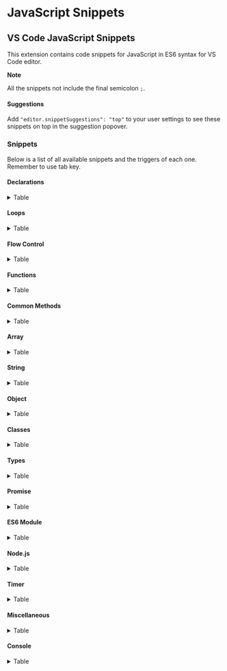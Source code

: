 # JavaScript Snippets

## VS Code JavaScript Snippets

This extension contains code snippets for JavaScript in ES6 syntax for VS Code editor.

**Note**

All the snippets not include the final semicolon `;`.

#### Suggestions

Add `"editor.snippetSuggestions": "top"` to your user settings to see these snippets on top in the suggestion popover.

### Snippets

Below is a list of all available snippets and the triggers of each one. Remember to use tab key.

#### Declarations

<details>
<summary>Table</summary>

| Trigger | Content                   |
| ------- | ------------------------- |
| `v`     | `var statement`           |
| `v=`    | `var statement = value`   |
| `l`     | `let statement`           |
| `l=`    | `let statement = value`   |
| `ld`    | `let {} = value`          |
| `c`     | `const statement`         |
| `c=`    | `const statement = value` |
| `cd`    | `const {} = value`        |
| `len`   | `length`                  |
| `br`    | `break`                   |
| `ct`    | `continue`                |
| `def`   | `default`                 |
| `deb`   | `debugger`                |
| `emp`   | `empty`                   |
| `ret`   | `return`                  |
| `thr`   | `throw`                   |
| `yie`   | `yield`                   |
| `next`  | `next()`                  |
| `as`    | `as`                      |
| `kv`    | `key: value`              |

</details>

#### Loops

<details>
<summary>Table</summary>

| Trigger | Content                         |
| ------- | ------------------------------- |
| `for`   | `for (; i++) {}`                |
| `forr`  | `for (: i--) {}`                |
| `do`    | `do {} while ()`                |
| `while` | `while () {}`                   |
| `fori`  | `for (const item in object) {}` |
| `foro`  | `for (const i of object) {}`    |

</details>

#### Flow Control

<details>
<summary>Table</summary>

| Trigger  | Content                         |
| -------- | ------------------------------- |
| `if`     | `if () statement`               |
| `el`     | `else {}`                       |
| `ife`    | `if () {} else {}`              |
| `eli`    | `else if () {}`                 |
| `ter`    | `? :`                           |
| `switch` | `switch () { case break }`      |
| `case`   | `case break`                    |
| `try`    | `try {} catch () {}`            |
| `tryc`   | `catch () {}`                   |
| `tryf`   | `finally {}`                    |
| `trycf`  | `try {} catch () {} finally {}` |

</details>

#### Functions

<details>
<summary>Table</summary>

| Trigger | Content                   |
| ------- | ------------------------- |
| `func`  | `function name(args) {}`  |
| `af`    | `() => {}`                |
| `iife`  | `(() => {})()`            |
| `afn`   | `const name = () => {}`   |
| `funcg` | `function* name(args) {}` |
| `call`  | `call(this, args)`        |
| `apply` | `apply(this, args)`       |
| `bind`  | `bind(this, args)`        |

</details>

#### Common Methods

<details>
<summary>Table</summary>

| Trigger | Content         |
| ------- | --------------- |
| `cc`    | `concat()`      |
| `inc`   | `includes()`    |
| `io`    | `indexOf()`     |
| `la`    | `lastIndexOf()` |
| `sl`    | `slice()`       |
| `tos`   | `toString()`    |

</details>

#### Array

<details>
<summary>Table</summary>

| Trigger | Content                 |
| ------- | ----------------------- |
| `from`  | `Array.from()`          |
| `isa`   | `Array.isArray()`       |
| `of`    | `Array.of()`            |
| `cw`    | `copyWithin()`          |
| `ent`   | `entries()`             |
| `eve`   | `every()`               |
| `fi`    | `fill()`                |
| `filt`  | `filter(() => {})`      |
| `find`  | `find(() => {})`        |
| `findi` | `findIndex()`           |
| `flat`  | `flat()`                |
| `flatm` | `flatMap(() => {})`     |
| `fore`  | `forEach(() => {})`     |
| `jo`    | `join()`                |
| `keys`  | `keys()`                |
| `map`   | `map(() => {})`         |
| `po`    | `pop()`                 |
| `pu`    | `push()`                |
| `red`   | `reduce(() => {})`      |
| `redr`  | `reduceRight(() => {})` |
| `rev`   | `reverse()`             |
| `shi`   | `shift()`               |
| `som`   | `some(() => {})`        |
| `sor`   | `sort(() => {})`        |
| `sp`    | `splice()`              |
| `tls`   | `toLocaleString()`      |
| `un`    | `unshift()`             |
| `val`   | `values()`              |

</details>

#### String

<details>
<summary>Table</summary>

| Trigger   | Content                  |
| --------- | ------------------------ |
| `fromch`  | `String.fromCharCode()`  |
| `fromco`  | `String.fromCodePoint()` |
| `raw`     | `String.raw()`           |
| `chara`   | `charAt()`               |
| `charc`   | `charCodeAt()`           |
| `codep`   | `codePointAt()`          |
| `endsw`   | `endsWith()`             |
| `localec` | `localeCompare()`        |
| `match`   | `match()`                |
| `matcha`  | `matchAll()`             |
| `norm`    | `normalize()`            |
| `pade`    | `padEnd()`               |
| `pads`    | `padStart()`             |
| `repe`    | `repeat()`               |
| `repl`    | `replace()`              |
| `sear`    | `search()`               |
| `split`   | `split()`                |
| `startsw` | `startsWith()`           |
| `subs`    | `substring()`            |
| `tll`     | `toLocaleLowerCase()`    |
| `tlu`     | `toLocaleUpperCase()`    |
| `tlc`     | `toLowerCase()`          |
| `tou`     | `toUpperCase()`          |
| `trim`    | `trim()`                 |
| `trime`   | `trimEnd()`              |
| `trims`   | `trimStart()`            |
| `valueof` | `valueOf()`              |

</details>

#### Object

<details>
<summary>Table</summary>

| Trigger   | Content                              |
| --------- | ------------------------------------ |
| `ass`     | `Object.assign()`                    |
| `crea`    | `Object.create()`                    |
| `dp`      | `Object.defineProperties()`          |
| `dp`      | `Object.defineProperty()`            |
| `entri`   | `Object.entries()`                   |
| `free`    | `Object.freeze()`                    |
| `frome`   | `Object.fromEntries()`               |
| `gopd`    | `Object.getOwnPropertyDescriptor()`  |
| `gopd`    | `Object.getOwnPropertyDescriptors()` |
| `gopn`    | `Object.getOwnPropertyNames()`       |
| `gops`    | `Object.getOwnPropertySymbols()`     |
| `gpo`     | `Object.getPrototypeOf()`            |
| `is`      | `Object.is()`                        |
| `ise`     | `Object.isExtensible()`              |
| `isf`     | `Object.isFrozen()`                  |
| `iss`     | `Object.isSealed()`                  |
| `keys`    | `Object.keys()`                      |
| `pe`      | `Object.preventExtensions()`         |
| `seal`    | `Object.seal()`                      |
| `setp`    | `Object.setPrototypeOf()`            |
| `values`  | `Object.values()`                    |
| `haso`    | `hasOwnProperty()`                   |
| `isp`     | `isPrototypeOf()`                    |
| `pi`      | `propertyIsEnumerable()`             |
| `tls`     | `toLocaleString()`                   |
| `valueof` | `valueOf()`                          |

</details>

#### Classes

<details>
<summary>Table</summary>

| Trigger | Content                                                 |
| ------- | ------------------------------------------------------- |
| `class` | `class name { constructor() {} }`                       |
| `cs`    | `constructor() { }`                                     |
| `ext`   | `class name extends base { constructor() { super() } }` |
| `ss`    | `static name = value`                                   |
| `sm`    | `static name() {}`                                      |
| `pt`    | `Class.prototype.method = function() {}`                |
| `get`   | `get property() {}`                                     |
| `set`   | `set property(value) {}`                                |

</details>

#### Types

<details>
<summary>Table</summary>

| Trigger | Content                         |
| ------- | ------------------------------- |
| typ     | `typeof source === 'undefined'` |
| ins     | `instanceof Object`             |

</details>

#### Promise

<details>
<summary>Table</summary>

| Trigger | Content                                       |
| ------- | --------------------------------------------- |
| `retp`  | `return new Promise((resolve, reject) => {})` |
| `pro`   | `new Promise((resolve, reject) => {})`        |
| `prot`  | `promise.then(() => {})`                      |
| `proc`  | `promise.catch(() => {})`                     |
| `prof`  | `promise.finally(() => {})`                   |
| `all`   | `Promise.all()`                               |
| `alls`  | `Promise.allSettled()`                        |
| `race`  | `Promise.race()`                              |
| `rej`   | `promise.reject()`                            |
| `res`   | `promise.resolve()`                           |
| `asy`   | `async`                                       |
| `aw`    | `await`                                       |

</details>

#### ES6 Module

<details>
<summary>Table</summary>

| Trigger | Content                        |
| ------- | ------------------------------ |
| `exp`   | `export member`                |
| `expd`  | `export default member`        |
| `expf`  | `export const name = () => {}` |
| `imp`   | `import \* from 'module'`      |
| `impd`  | `import { \* } from 'module'`  |

</details>

#### Node.js

<details>
<summary>Table</summary>

| Trigger | Content                 |
| ------- | ----------------------- |
| `me`    | `module.exports = name` |
| `meo`   | `module.exports = {}`   |
| `req`   | `require('module')`     |
| `ctx`   | `(ctx, next) => {}`     |

</details>

#### Timer

<details>
<summary>Table</summary>

| Trigger | Content                        |
| ------- | ------------------------------ |
| `sett`  | `setTimeout(() => {}, delay)`  |
| `seti`  | `setInterval(() => {}, delay)` |
| `setim` | `setImmediate(() => {})`       |
| `nt`    | `process.nextTick(() => {})`   |

</details>

#### Miscellaneous

<details>
<summary>Table</summary>

| Trigger | Content        |
| ------- | -------------- |
| `us`    | `'use strict'` |

</details>

#### Console

<details>
<summary>Table</summary>

| Trigger | Content                       |
| ------- | ----------------------------- |
| `log`   | `console.log()`               |
| `err`   | `console.error('Error: ', e)` |
| `warn`  | `console.warn()`              |
| `dir`   | `console.dir()`               |

</details>
